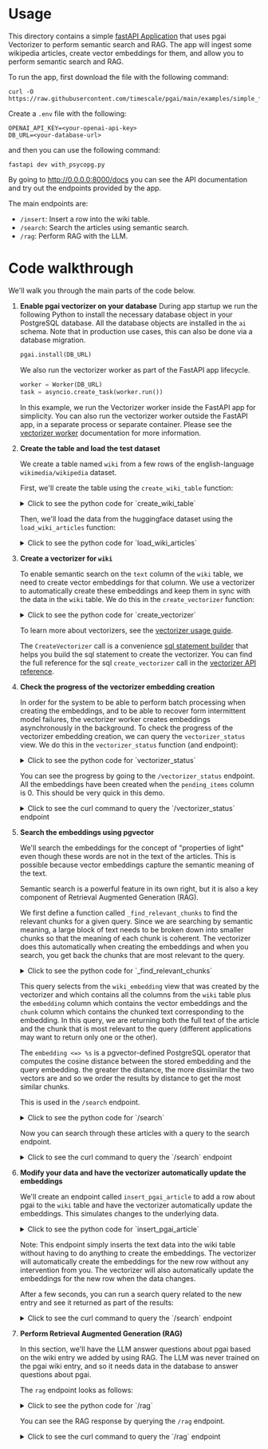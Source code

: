 # Usage 

This directory contains a simple [fastAPI Application](with_psycopg.py) that
uses pgai Vectorizer to perform semantic search and RAG. The app will ingest
some wikipedia articles, create vector embeddings for them, and allow you to
perform semantic search and RAG. 

To run the app, first download the file with the following command:

```
curl -O https://raw.githubusercontent.com/timescale/pgai/main/examples/simple_fastapi_app/with_psycopg.py
```

Create a `.env` file with the following:

```
OPENAI_API_KEY=<your-openai-api-key>
DB_URL=<your-database-url>
```

and then you can use the following command:

```
fastapi dev with_psycopg.py
```

By going to <http://0.0.0.0:8000/docs> you can see the API documentation and try out the endpoints provided by the app.

The main endpoints are:
- `/insert`: Insert a row into the wiki table.
- `/search`: Search the articles using semantic search.
- `/rag`: Perform RAG with the LLM.


# Code walkthrough

We'll walk you through the main parts of the code below. 

1. **Enable pgai vectorizer on your database**
    During app startup we run the following Python to install the necessary database object in your PostgreSQL database. All the database objects are installed in the `ai` schema. Note that in production use cases, this can also be done via a database migration.
    
    ```python
    pgai.install(DB_URL)
    ```
    
    We also run the vectorizer worker as part of the FastAPI app lifecycle. 
    
    ```python
    worker = Worker(DB_URL)
    task = asyncio.create_task(worker.run())
    ```
    
    In this example, we run the Vectorizer worker inside the FastAPI app for simplicity. You can also run the vectorizer worker outside the FastAPI app, in a separate process or separate container. Please see the [vectorizer worker](/docs/vectorizer/worker.md) documentation for more information.
    
1. **Create the table and load the test dataset**

    We create a table named `wiki` from a few rows of the english-language `wikimedia/wikipedia` dataset.
    
    First, we'll create the table using the `create_wiki_table` function:

    <details>
    <summary>Click to see the python code for `create_wiki_table`</summary>
    
    ```python
    async def create_wiki_table():
        async with pool.connection() as conn:
            async with conn.cursor() as cur:
                await cur.execute("""
                    CREATE TABLE IF NOT EXISTS wiki (
                        id SERIAL PRIMARY KEY,
                        url TEXT NOT NULL,
                        title TEXT NOT NULL,
                        text TEXT NOT NULL
                    )
                """)
            await conn.commit()
    ```
    </details>

    Then, we'll load the data from the huggingface dataset using the `load_wiki_articles` function:
    
    <details>
    <summary>Click to see the python code for `load_wiki_articles`</summary>
    
    ```python
    async def load_wiki_articles():
        # to keep the demo fast, we have some simple limits
        num_articles = 10
        max_text_length = 1000
        
        wiki_dataset = load_dataset("wikimedia/wikipedia", "20231101.en", split=f"train", streaming=True)
        
        async with pool.connection() as conn:
            async with conn.cursor() as cur:
                for article in wiki_dataset.take(num_articles):
                    await cur.execute(
                        "INSERT INTO wiki (url, title, text) VALUES (%s, %s, %s)",
                        (article['url'], article['title'], article['text'][:max_text_length])
                    )
                await conn.commit()
    ```
    </details>
1. **Create a vectorizer for `wiki`**

    To enable semantic search on the `text` column of the `wiki` table, we need to create vector embeddings for that column.
    We use a vectorizer to automatically create these embeddings and keep them in sync with the data in the  `wiki` table.
    We do this in the `create_vectorizer` function:
    
    <details>
    <summary>Click to see the python code for `create_vectorizer`</summary>
    
    ```python
    async def create_vectorizer():
        vectorizer_statement = CreateVectorizer(
            source="wiki",
            target_table='wiki_embedding_storage',
            loading=LoadingColumnConfig(column_name='text'),
            embedding=EmbeddingOllamaConfig(model='all-minilm', dimensions=384, base_url="http://localhost:11434")
        ).to_sql()
        
        try:
            async with pool.connection() as conn:
                async with conn.cursor() as cur:
                    await cur.execute(vectorizer_statement)
                await conn.commit()
        except Exception as e:
            if "already exists" in str(e):
                # ignore if the vectorizer already exists
                pass
            else:
                raise e
    ```
    </details>
    
    To learn more about vectorizers, see the [vectorizer usage guide](/docs/vectorizer/README.md).
    
    The `CreateVectorizer` call is a convenience [sql statement builder](/docs/vectorizer/python-integration.md) that helps you build the sql statement to create the vectorizer. You can find the full reference for the sql `create_vectorizer` call in the [vectorizer API reference](/docs/vectorizer/api-reference.md#create-vectorizers).
    
1. **Check the progress of the vectorizer embedding creation**

    In order for the system to be able to perform batch processing when creating the embeddings, and to be able to 
    recover form intermittent model failures, the vectorizer worker creates embeddings asynchronously in the background.
    To check the progress of the vectorizer embedding creation, we can query the `vectorizer_status` view. We do this in the
    `vectorizer_status` function (and endpoint):
    
    <details>
    <summary>Click to see the python code for `vectorizer_status`</summary>
    
    ```python
    @app.get("/vectorizer_status")
    async def vectorizer_status():
        async with pool.connection() as conn:
            async with conn.cursor(row_factory=dict_row) as cur:
                await cur.execute("SELECT * FROM ai.vectorizer_status")
                return await cur.fetchall()
    ```
    </details>
    
    You can see the progress by going to the `/vectorizer_status` endpoint. All the embeddings have been created when the `pending_items` column is 0. This should be very quick in this demo.
    
    <details>
    <summary>Click to see the curl command to query the `/vectorizer_status` endpoint</summary>
    
    ```bash
    curl -X 'GET' \
        'http://0.0.0.0:8000/vectorizer_status' \
        -H 'accept: application/json'
    ```
    </details>
    
1. **Search the embeddings using pgvector**

    We'll search the embeddings for the concept of "properties of light" even though these words are not in the text of the articles. This is possible because vector embeddings capture the semantic meaning of the text.
    
    Semantic search is a powerful feature in its own right, but it is also a key component of Retrieval Augmented Generation (RAG).
    
    We first define a function called `_find_relevant_chunks` to find the relevant chunks for a given query. Since we are searching by semantic meaning, a large block of text needs to be broken down into smaller chunks so that the meaning of each chunk is coherent. The vectorizer does this automatically when creating the embeddings and when you search, you get back the chunks that are most relevant to the query.

    <details>
    <summary>Click to see the python code for `_find_relevant_chunks`</summary>
    
    ```python
    @dataclass
    class WikiSearchResult:
        id: int
        url: str
        title: str
        text: str
        chunk: str
        distance: float

    async def _find_relevant_chunks(client: ollama.AsyncClient, query: str, limit: int = 2) -> List[WikiSearchResult]:
        response = await client.embed(model="all-minilm", input=query)
        embedding = np.array(response.embeddings[0])
        
        async with pool.connection() as conn:
            async with conn.cursor(row_factory=class_row(WikiSearchResult)) as cur:
                await cur.execute("""
                    SELECT w.id, w.url, w.title, w.text, w.chunk, w.embedding <=> %s as distance
                    FROM wiki_embedding w
                    ORDER BY distance
                    LIMIT %s
                """, (embedding, limit))
                
                return await cur.fetchall()
    ```
    </details>
    
    This query selects from the `wiki_embedding` view that was created by the vectorizer and which contains all the columns from the `wiki` table plus the `embedding` column which contains the vector embeddings and the `chunk` column which contains the chunked text corresponding to the embedding. In this query, we are returning both the full text of the article and the chunk that is most relevant to the query (different applications may want to return only one or the other).

     The `embedding <=> %s` is a pgvector-defined PostgreSQL operator that computes the cosine distance between the stored embedding and the query embedding.
     the greater the distance, the more dissimilar the two vectors are and so we order the results by distance to get the most similar chunks.
    
    This is used in the `/search` endpoint.
    
    <details>
    <summary>Click to see the python code for `/search`</summary>
    
    ```python
    @app.get("/search")
    async def search(query: str):
        client = ollama.AsyncClient(host="http://localhost:11434")
        results = await _find_relevant_chunks(client, query)
        return [asdict(result) for result in results]  
    ```
    </details>
    
    Now you can search through these articles with a query to the search endpoint.
    
    <details>
    <summary>Click to see the curl command to query the `/search` endpoint</summary>
    
    ```bash
    curl -X 'GET' \
        'http://0.0.0.0:8000/search?query=Properties%20of%20Light' \
        -H 'accept: application/json'
    ```
    </details>
    
 1. **Modify your data and have the vectorizer automatically update the embeddings**
 
    We'll create an endpoint called `insert_pgai_article` to add a row about pgai to the `wiki` table and have the vectorizer automatically update the embeddings. This simulates changes to the underlying data.
    
    <details>
    <summary>Click to see the python code for `insert_pgai_article`</summary>
    
    ```python
    @app.post("/insert_pgai_article")
    async def insert_pgai_article():
        async with pool.connection() as conn:
            async with conn.cursor() as cur:
                await cur.execute("""
                    INSERT INTO wiki (url, title, text)
                    VALUES (%s, %s, %s)
                """, (
                    "https://en.wikipedia.org/wiki/Pgai",
                    "pgai - Power your AI applications with PostgreSQL",
                    "pgai is a tool to make developing RAG and other AI applications easier..."
                ))
                await conn.commit()
        return {"message": "Article inserted successfully"}
    ```
    </details>
    
    Note: This endpoint simply inserts the text data into the wiki table without having to do anything to create the embeddings. The vectorizer will automatically create the embeddings for the new row without any intervention from you.  The vectorizer will also automatically update the embeddings for the new row when the data changes.
    
    After a few seconds, you can run a search query related to the new entry and see it returned as part of the results:
    
    <details>
    <summary>Click to see the curl command to query the `/search` endpoint</summary>
    
    ```bash
    curl -X 'GET' \
        'http://0.0.0.0:8000/search?query=AI%20Tools' \
        -H 'accept: application/json'
    ```
    </details>
1. **Perform Retrieval Augmented Generation (RAG)**

    In this section, we'll have the LLM answer questions about pgai based on the wiki entry we added by using RAG. The LLM was never trained on the pgai wiki entry, and so it needs data in the database to answer questions about pgai.

    The `rag` endpoint looks as follows:
    
    <details>
    <summary>Click to see the python code for `/rag`</summary>
    
    ```python
    @app.get("/rag")
    async def rag(query: str) -> Optional[str]:
        # Initialize Ollama client
        client = ollama.AsyncClient(host="http://localhost:11434")
        
        #find and format the chunks
        chunks = await _find_relevant_chunks(client, query)
        context = "\n\n".join(f"{article.title}:\n{article.text}" for article, _ in chunks)
        logger.debug(f"Context: {context}")
        
        # Construct prompt with context
        prompt = f"""Question: {query}

    Please use the following context to provide an accurate response:

    {context}

    Answer:"""
                
        # Generate response using Ollama SDK
        response = await client.generate(
            model='tinyllama',
            prompt=prompt,
            stream=False
        )
        
        return response['response']
    ```
    </details>
    
    You can see the RAG response by querying the `/rag` endpoint.
    
    <details>
    <summary>Click to see the curl command to query the `/rag` endpoint</summary>
    
    ```bash
    curl -X 'GET' \
        'http://0.0.0.0:8000/rag?query=What%20is%20pgai' \
        -H 'accept: application/json'
    ```
    </details>

